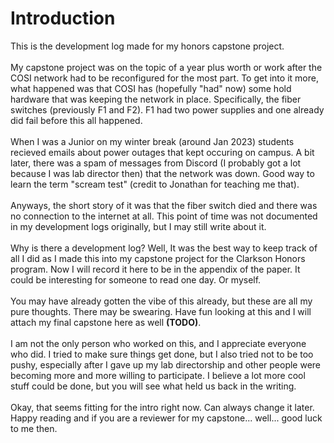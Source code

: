 # Introduction
This is the development log made for my honors capstone project. <br>
<br>
My capstone project was on the topic of a year plus worth or work after the COSI network had to be reconfigured for the most part. To get into it more, what happened was that COSI has (hopefully "had" now) some hold hardware that was keeping the network in place. Specifically, the fiber switches (previously F1 and F2). F1 had two power supplies and one already did fail before this all happened. <br>
<br>
When I was a Junior on my winter break (around Jan 2023) students recieved emails about power outages that kept occuring on campus. A bit later, there was a spam of messages from Discord (I probably got a lot because I was lab director then) that the network was down. Good way to learn the term "scream test" (credit to Jonathan for teaching me that). <br>
<br>
Anyways, the short story of it was that the fiber switch died and there was no connection to the internet at all. This point of time was not documented in my development logs originally, but I may still write about it. <br>
<br>
Why is there a development log? Well, It was the best way to keep track of all I did as I made this into my capstone project for the Clarkson Honors program. Now I will record it here to be in the appendix of the paper. It could be interesting for someone to read one day. Or myself.<br>
<br>
You may have already gotten the vibe of this already, but these are all my pure thoughts. There may be swearing. Have fun looking at this and I will attach my final capstone here as well <b>(TODO)</b>.<br>
<br>
I am not the only person who worked on this, and I appreciate everyone who did. I tried to make sure things get done, but I also tried not to be too pushy, especially after I gave up my lab directorship and other people were becoming more and more willing to participate. I believe a lot more cool stuff could be done, but you will see what held us back in the writing. <br>
<br>
Okay, that seems fitting for the intro right now. Can always change it later. Happy reading and if you are a reviewer for my capstone... well... good luck to me then. 